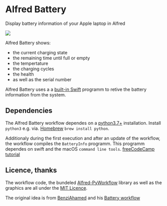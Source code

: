 # Alfred Battery

Display battery information of your Apple laptop in Alfred

![][demo]

Alfred Battery shows:

- the current charging state
- the remaining time until full or empty
- the tempertature
- the charging cycles
- the health
- as well as the serial number

Alfred Battery uses a a [built-in Swift][built-in-swift] programm to retive the battery information from the system.

## Dependencies

The Alfred Battery workflow dependes on a [python3.7+][python] installation. Install `python3` e.g. via. [Homebrew][homebrew] `brew install python`.

Additionaly during the first execution and after an update of the workflow, the workflow compiles the `BatteryInfo` programm. This programm dependes on swift and the macOS `command line tools`. [freeCodeCamp tutorial][command-line-tutorial]

## Licence, thanks

The workflow code, the bundeled [Alfred-PyWorkflow][alfred-pyworkflow] library as well as the graphics are all under the [MIT Licence][mit-licence].

The original idea is from [BenziAhamed][benzi-ahamed] and his [Battery workflow][benzi-ahamed-alfred-battery]

[alfred-pyworkflow]: https://github.com/harrtho/alfred-pyworkflow
[benzi-ahamed-alfred-battery]: https://github.com/BenziAhamed/alfred-battery
[benzi-ahamed]: https://github.com/BenziAhamed
[built-in-swift]: src/BatteryInfo.swift
[command-line-tutorial]: https://www.freecodecamp.org/news/install-xcode-command-line-tools/
[demo]: demo.gif
[homebrew]: https://brew.sh
[mit-licence]: http://opensource.org/licenses/MIT
[python]: https://www.python.org
